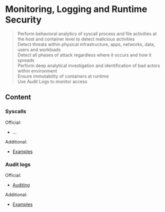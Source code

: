 # Monitoring, Logging and Runtime Security

> Perform behavioral analytics of syscall process and file activities at the host and container level to detect malicious activities  
> Detect threats within physical infrastructure, apps, networks, data, users and workloads  
> Detect all phases of attack regardless where it occurs and how it spreads  
> Perform deep analytical investigation and identification of bad actors within environment  
> Ensure immutability of containers at runtime  
> Use Audit Logs to monitor access

## Content

### Syscalls

Official:

* ...

Additional:

* [Examples](examples/6.1-syscalls.md)

### Audit logs

Official:

* [Auditing](https://kubernetes.io/docs/tasks/debug/debug-cluster/audit/)

Additional:

* [Examples](examples/6.5-auditing-examples.md)
